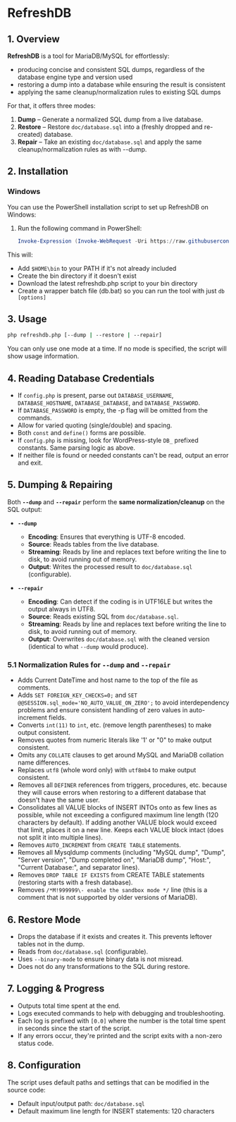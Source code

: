 # RefreshDB

## 1. Overview

**RefreshDB** is a tool for MariaDB/MySQL for effortlessly:

- producing concise and consistent SQL dumps, regardless of the database engine type and version used
- restoring a dump into a database while ensuring the result is consistent
- applying the same cleanup/normalization rules to existing SQL dumps

For that, it offers three modes:

1. **Dump** – Generate a normalized SQL dump from a live database.
2. **Restore** – Restore `doc/database.sql` into a (freshly dropped and re-created) database.
3. **Repair** – Take an existing `doc/database.sql` and apply the same cleanup/normalization rules as with --dump.

## 2. Installation

### Windows

You can use the PowerShell installation script to set up RefreshDB on Windows:

1. Run the following command in PowerShell:
   ```powershell
   Invoke-Expression (Invoke-WebRequest -Uri https://raw.githubusercontent.com/henno/refreshdb/main/INSTALL.ps1 -UseBasicParsing).Content
   ```

This will:
- Add `$HOME\bin` to your PATH if it's not already included
- Create the bin directory if it doesn't exist
- Download the latest refreshdb.php script to your bin directory
- Create a wrapper batch file (db.bat) so you can run the tool with just `db [options]`

## 3. Usage

```bash
php refreshdb.php [--dump | --restore | --repair]
```

You can only use one mode at a time. If no mode is specified, the script will show usage information.

## 4. Reading Database Credentials

- If `config.php` is present, parse out `DATABASE_USERNAME`, `DATABASE_HOSTNAME`, `DATABASE_DATABASE`, and `DATABASE_PASSWORD`.
- If `DATABASE_PASSWORD` is empty, the -p flag will be omitted from the commands.
- Allow for varied quoting (single/double) and spacing.
- Both `const` and `define()` forms are possible.
- If `config.php` is missing, look for WordPress-style `DB_` prefixed constants. Same parsing logic as above.
- If neither file is found or needed constants can't be read, output an error and exit.

## 5. Dumping & Repairing

Both **`--dump`** and **`--repair`** perform the **same normalization/cleanup** on the SQL output:

- **`--dump`**
    - **Encoding**: Ensures that everything is UTF-8 encoded.
    - **Source**: Reads tables from the live database.
    - **Streaming**: Reads by line and replaces text before writing the line to disk, to avoid running out of memory.
    - **Output**: Writes the processed result to `doc/database.sql` (configurable).

- **`--repair`**
    - **Encoding**: Can detect if the coding is in UTF16LE but writes the output always in UTF8.
    - **Source**: Reads existing SQL from `doc/database.sql`.
    - **Streaming**: Reads by line and replaces text before writing the line to disk, to avoid running out of memory.
    - **Output**: Overwrites `doc/database.sql` with the cleaned version (identical to what `--dump` would produce).

### 5.1 Normalization Rules for `--dump` and `--repair`

- Adds Current DateTime and host name to the top of the file as comments.
- Adds `SET FOREIGN_KEY_CHECKS=0;` and `SET @@SESSION.sql_mode='NO_AUTO_VALUE_ON_ZERO';` to avoid interdependency problems and ensure consistent handling of zero values in auto-increment fields.
- Converts `int(11)` to `int`, etc. (remove length parentheses) to make output consistent.
- Removes quotes from numeric literals like '1' or "0" to make output consistent.
- Omits any `COLLATE` clauses to get around MySQL and MariaDB collation name differences.
- Replaces `utf8` (whole word only) with `utf8mb4` to make output consistent.
- Removes all `DEFINER` references from triggers, procedures, etc. because they will cause errors when restoring to a
  different database that doesn't have the same user.
- Consolidates all VALUE blocks of INSERT INTOs onto as few lines as possible, while not exceeding a configured maximum
  line length (120 characters by default). If adding another VALUE block would exceed that limit, places it on a new line. Keeps each
  VALUE block intact (does not split it into multiple lines).
- Removes `AUTO_INCREMENT` from `CREATE TABLE` statements.
- Removes all Mysqldump comments (including "MySQL dump", "Dump", "Server version", "Dump completed on", "MariaDB dump", "Host:", "Current Database:", and separator lines).
- Removes `DROP TABLE IF EXISTS` from CREATE TABLE statements (restoring starts with a fresh database).
- Removes `/*M!999999\- enable the sandbox mode */` line (this is a comment that is not supported by older versions of MariaDB).

## 6. Restore Mode

- Drops the database if it exists and creates it. This prevents leftover tables not in the dump.
- Reads from `doc/database.sql` (configurable).
- Uses `--binary-mode` to ensure binary data is not misread.
- Does not do any transformations to the SQL during restore.

## 7. Logging & Progress

- Outputs total time spent at the end.
- Logs executed commands to help with debugging and troubleshooting.
- Each log is prefixed with `[0.0]` where the number is the total time spent in seconds since the start of the script.
- If any errors occur, they're printed and the script exits with a non-zero status code.

## 8. Configuration

The script uses default paths and settings that can be modified in the source code:
- Default input/output path: `doc/database.sql`
- Default maximum line length for INSERT statements: 120 characters